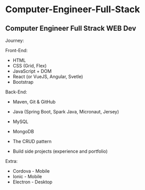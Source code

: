 # Computer-Engineer-Full-Stack
## Computer Engineer Full Strack WEB Dev

Journey:

Front-End:

- HTML
- CSS (Grid, Flex)
- JavaScript + DOM
- React (or VueJS, Angular, Svetle)
- Bootstrap

Back-End:

- Maven, Git & GitHub
- Java (Spring Boot, Spark Java, Micronaut, Jersey)
- MySQL
- MongoDB
- The CRUD pattern

- Build side projects (experience and portfolio)

Extra:

- Cordova - Mobile
- Ionic - Mobile
- Electron - Desktop
